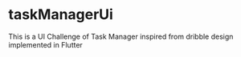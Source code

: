 # taskManagerUi
This is a UI Challenge of Task Manager inspired from dribble design implemented in Flutter
